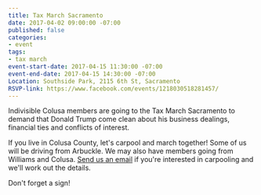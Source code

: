 ```yaml
---
title: Tax March Sacramento
date: 2017-04-02 09:00:00 -07:00
published: false
categories:
- event
tags:
- tax march
event-start-date: 2017-04-15 11:30:00 -07:00
event-end-date: 2017-04-15 14:30:00 -07:00
Location: Southside Park, 2115 6th St, Sacramento
RSVP-link: https://www.facebook.com/events/1218030518281457/
---
```


Indivisible Colusa members are going to the Tax March Sacramento to demand that Donald Trump come clean about his business dealings, financial ties and conflicts of interest. 

If you live in Colusa County, let's carpool and march together! Some of us will be driving from Arbuckle. We may also have members going from Williams and Colusa. [Send us an email](mailto:indivisiblecolusa@gmail.com) if you're interested in carpooling and we'll work out the details. 

Don't forget a sign!